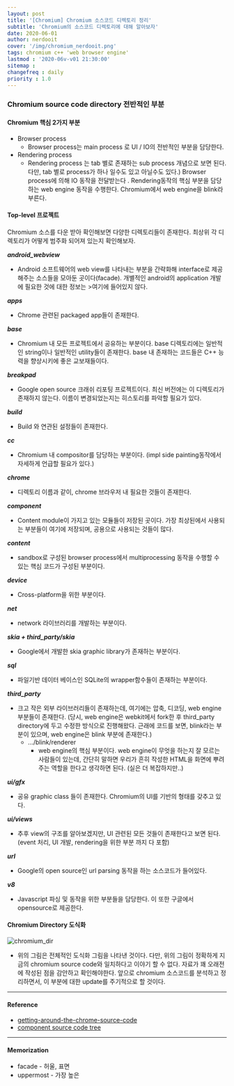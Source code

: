 ```yaml
---
layout: post
title: '[Chromium] Chromium 소스코드 디렉토리 정리'
subtitle: 'Chromium의 소스코드 디렉토리에 대해 알아보자'
date: 2020-06-01
author: nerdooit
cover: '/img/chromium_nerdooit.png'
tags: chromium c++ 'web browser engine'
lastmod : '2020-06v-v01 21:30:00'
sitemap :
changefreq : daily
priority : 1.0
---
```


### Chromium source code directory 전반적인 부분
#### Chromium 핵심 2가지 부분
- Browser process
  - Browser process는 main process 로 UI / IO의 전반적인 부분을 담당한다.
- Rendering process
  - Rendering process 는 tab 별로 존재하는 sub process 개념으로 보면 된다.  다만, tab 별로 process가 하나 일수도 있고 아닐수도 있다.) Browser process에 의해 IO 동작을 전달받는다
. Rendering동작의 핵심 부분을 담당하는 web engine 동작을 수행한다. Chromium에서 web engine을 blink라 부른다.

#### Top-level 프로젝트
Chromium 소스를 다운 받아 확인해보면 다양한 디렉토리들이 존재한다. 최상위 각 디렉토리가 어떻게 범주화 되어져 있는지 확인해보자.

***android\_webview***
- Android 소프트웨어의 web view를 나타내는 부분을 간략화해 interface로 제공해주는 소스들을 모아둔 곳이다(facade). 개별적인 android의 application 개발에 필요한 것에 대한 정보는 >여기에 들어있지 않다.

***apps***
- Chrome 관련된 packaged app들이 존재한다.

***base***
- Chromium 내 모든 프로젝트에서 공유하는 부분이다. base 디렉토리에는 일반적인 string이나 일반적인 utility들이 존재한다. base 내 존재하는 코드들은 C++ 능력을 향상시키에 좋은 교보재들이다.

***breakpad***
- Google open source 크래쉬 리포팅 프로젝트이다. 최신 버전에는 이 디렉토리가 존재하지 않는다. 이름이 변경되었는지는 히스토리를 파악할 필요가 있다.

***build***
- Build 와 연관된 설정들이 존재한다.

***cc***
- Chromium 내 compositor를 담당하는 부분이다. (impl side painting동작에서 자세하게 언급할 필요가 있다.)

***chrome***
- 디렉토리 이름과 같이, chrome 브라우저 내 필요한 것들이 존재한다.

***component***
- Content module이 가지고 있는 모듈들이 저장된 곳이다. 가장 최상된에서 사용되는
부분들이 여기에 저장되며, 공용으로 사용되는 것들이 많다.

***content***
- sandbox로 구성된 browser process에서 multiprocessing 동작을 수행할 수 있는
핵심 코드가 구성된 부분이다.

***device***
- Cross-platform을 위한 부분이다.

***net***
- network 라이브러리를 개발하는 부분이다.

***skia + third_party/skia***
- Google에서 개발한 skia graphic library가 존재하는 부분이다.

***sql***
- 파일기반 데이터 베이스인 SQLite의 wrapper함수들이 존재하는 부분이다.

***third_party***
- 크고 작은 외부 라이브러리들이 존재하는데, 여기에는 압축, 디코딩, web engine 부분들이 존재한다. (당시, web engine은 webkit에서 fork한 후 third\_party directory에 두고 수정한 방식으로 진행해왔다. 근래에 코드를 보면, blink라는 부분이 있으며, web engine은 blink 부분에 존재한다.)
	- .../blink/renderer
		- web engine의 핵심 부분이다. web engine이 무엇을 하는지 잘 모르는 사람들이
		있는데, 간단히 말하면 우리가 흔히 작성한 HTML을 화면에 뿌려주는 역할을
		한다고 생각하면 된다. (실은 더 복잡하지만..)

***ui/gfx***
- 공유 graphic class 들이 존재한다. Chromium의 UI를 기반의 형태를 갖추고 있다.

***ui/views***
- 추후 view의 구조를 알아보겠지만, UI 관련된 모든 것들이 존재한다고 보면 된다.
(event 처리, UI 개발, rendering을 위한 부분 까지 다 포함)

***url***
- Google의 open source인 url parsing 동작을 하는 소스코드가 들어있다.

***v8***
- Javascript 파싱 및 동작을 위한 부분들을 담당한다. 이 또한 구글에서
opensource로 제공한다.

#### Chromium Directory 도식화
![chromium_dir]('/img/chromium_dir.png')

- 위의 그림은 전체적인 도식화 그림을 나타낸 것이다. 다만, 위의 그림이 정확하게 지금의 chromium source code와 일치하다고 이야기 할 수 없다. 자료가 꽤 오래전에 작성된 점을 감안하고 확인해야한다. 앞으로 chromium 소스코드를 분석하고 정리하면서, 이 부분에 대한 update를 주기적으로 할 것이다. 

---
#### Reference
- [getting-around-the-chrome-source-code](https://www.chromium.org/developers/how-tos/getting-around-the-chrome-source-code)
- [component source code tree](https://chromium.googlesource.com/chromium/src/+/master/components/)

---
#### Memorization
- facade - 허울, 표면
- uppermost - 가장 높은
